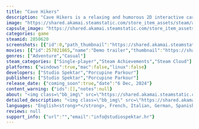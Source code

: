 ```yaml
---
title: "Cave Hikers"
description: "Cave Hikers is a relaxing and humorous 2D interactive cartoon mockumentary that follows three characters through a cavernous world, on a quest to find the mystical “cave with an infinite ceiling”."
image: "https://shared.akamai.steamstatic.com/store_item_assets/steam/apps/2850620/header.jpg?t=1732785749"
capsule_image: "https://shared.akamai.steamstatic.com/store_item_assets/steam/apps/2850620/capsule_231x87.jpg?t=1732785749"
categories: game
steamid: 2850620
screenshots: [{"id":0,"path_thumbnail":"https://shared.akamai.steamstatic.com/store_item_assets/steam/apps/2850620/ss_14fc21f3bf91c460f01a40b08fc44e02daec7b59.600x338.jpg?t=1732785749","path_full":"https://shared.akamai.steamstatic.com/store_item_assets/steam/apps/2850620/ss_14fc21f3bf91c460f01a40b08fc44e02daec7b59.1920x1080.jpg?t=1732785749"},{"id":1,"path_thumbnail":"https://shared.akamai.steamstatic.com/store_item_assets/steam/apps/2850620/ss_0c0f4790e166b66f0697738bad26f2a0236dbf57.600x338.jpg?t=1732785749","path_full":"https://shared.akamai.steamstatic.com/store_item_assets/steam/apps/2850620/ss_0c0f4790e166b66f0697738bad26f2a0236dbf57.1920x1080.jpg?t=1732785749"},{"id":2,"path_thumbnail":"https://shared.akamai.steamstatic.com/store_item_assets/steam/apps/2850620/ss_6b781601bd9298922e6c9905bd2488831c60c954.600x338.jpg?t=1732785749","path_full":"https://shared.akamai.steamstatic.com/store_item_assets/steam/apps/2850620/ss_6b781601bd9298922e6c9905bd2488831c60c954.1920x1080.jpg?t=1732785749"},{"id":3,"path_thumbnail":"https://shared.akamai.steamstatic.com/store_item_assets/steam/apps/2850620/ss_ef24b021cec9a19929e60a672ac9c766e104d3b4.600x338.jpg?t=1732785749","path_full":"https://shared.akamai.steamstatic.com/store_item_assets/steam/apps/2850620/ss_ef24b021cec9a19929e60a672ac9c766e104d3b4.1920x1080.jpg?t=1732785749"},{"id":4,"path_thumbnail":"https://shared.akamai.steamstatic.com/store_item_assets/steam/apps/2850620/ss_31131ea7289698ad492e44a6c588bdb7243e273e.600x338.jpg?t=1732785749","path_full":"https://shared.akamai.steamstatic.com/store_item_assets/steam/apps/2850620/ss_31131ea7289698ad492e44a6c588bdb7243e273e.1920x1080.jpg?t=1732785749"},{"id":5,"path_thumbnail":"https://shared.akamai.steamstatic.com/store_item_assets/steam/apps/2850620/ss_a9ac7aed22767fcac20ca692158481f15a7ab5f6.600x338.jpg?t=1732785749","path_full":"https://shared.akamai.steamstatic.com/store_item_assets/steam/apps/2850620/ss_a9ac7aed22767fcac20ca692158481f15a7ab5f6.1920x1080.jpg?t=1732785749"},{"id":6,"path_thumbnail":"https://shared.akamai.steamstatic.com/store_item_assets/steam/apps/2850620/ss_92d4da4b717fbe7f31cf0d5ad2e9348b1e8e11e3.600x338.jpg?t=1732785749","path_full":"https://shared.akamai.steamstatic.com/store_item_assets/steam/apps/2850620/ss_92d4da4b717fbe7f31cf0d5ad2e9348b1e8e11e3.1920x1080.jpg?t=1732785749"},{"id":7,"path_thumbnail":"https://shared.akamai.steamstatic.com/store_item_assets/steam/apps/2850620/ss_d58ce0adca3baad1145d8f0893f7084af3d50d61.600x338.jpg?t=1732785749","path_full":"https://shared.akamai.steamstatic.com/store_item_assets/steam/apps/2850620/ss_d58ce0adca3baad1145d8f0893f7084af3d50d61.1920x1080.jpg?t=1732785749"},{"id":8,"path_thumbnail":"https://shared.akamai.steamstatic.com/store_item_assets/steam/apps/2850620/ss_4f9ce0d40fbdf8f21e1a73a81ab9948cb11c1992.600x338.jpg?t=1732785749","path_full":"https://shared.akamai.steamstatic.com/store_item_assets/steam/apps/2850620/ss_4f9ce0d40fbdf8f21e1a73a81ab9948cb11c1992.1920x1080.jpg?t=1732785749"},{"id":9,"path_thumbnail":"https://shared.akamai.steamstatic.com/store_item_assets/steam/apps/2850620/ss_436f22d3acbbfd45dd355efe679aeb65ec9cc7fe.600x338.jpg?t=1732785749","path_full":"https://shared.akamai.steamstatic.com/store_item_assets/steam/apps/2850620/ss_436f22d3acbbfd45dd355efe679aeb65ec9cc7fe.1920x1080.jpg?t=1732785749"}]
movies: [{"id":257021865,"name":"Demo trailer","thumbnail":"https://shared.akamai.steamstatic.com/store_item_assets/steam/apps/257021865/movie.293x165.jpg?t=1715783131","webm":{"480":"http://video.akamai.steamstatic.com/store_trailers/257021865/movie480_vp9.webm?t=1715783131","max":"http://video.akamai.steamstatic.com/store_trailers/257021865/movie_max_vp9.webm?t=1715783131"},"mp4":{"480":"http://video.akamai.steamstatic.com/store_trailers/257021865/movie480.mp4?t=1715783131","max":"http://video.akamai.steamstatic.com/store_trailers/257021865/movie_max.mp4?t=1715783131"},"highlight":true}]
genres: ["Adventure","Casual"]
steam_categories: ["Single-player","Steam Achievements","Steam Cloud"]
platforms: {"windows":true,"mac":false,"linux":false}
developers: ["Studio Spektar","Porcupine Parkour"]
publishers: ["Studio Spektar","Porcupine Parkour"]
release_date: {"coming_soon":true,"date":"6 Dec, 2024"}
content_warning: {"ids":[],"notes":null}
about: "<img class=\"bb_img\" src=\"https://shared.akamai.steamstatic.com/store_item_assets/steam/apps/2850620/extras/HAVC_negativ.png?t=1732785749\" /><br>Co-financed by the Croatian Audiovisual Centre.<br><br><img class=\"bb_img\" src=\"https://shared.akamai.steamstatic.com/store_item_assets/steam/apps/2850620/extras/bigcity.gif?t=1732785749\" /><br>Cave Hikers is a relaxing and humorous 2D interactive cartoon mockumentary that follows three characters through a cavernous world, on a quest to find the mystical “cave with an infinite ceiling”. The game starts in the hometown of the characters, from which they embark on an exciting adventure of building a catapult and filing paperwork to be fired off further into the unknown parts of their cavernous worlds.<br><br><img class=\"bb_img\" src=\"https://shared.akamai.steamstatic.com/store_item_assets/steam/apps/2850620/extras/townCollect.gif?t=1732785749\" /><h2 class=\"bb_tag\">Features:</h2><br><ul class=\"bb_ul\"><li><strong>Documentary style</strong> - The story is narrated as if the characters are creatures in a nature documentary.<br></li><li><strong>The book of caves</strong> - The game comes with a book, both as in-game images and a pdf for printing and reading. The book is wordless and contains sketches of flora and fauna, but it also has recipes for magic potions that will be mixed by the player in the game.<br></li><li><strong>Alchemy</strong> - collect some ingredients, mix some potions. shake some test tubes.<br></li><li><strong>Everyone waves at you</strong> - Any character you hover with the cursor will wave at the player. It’s a feature never before seen on this scale and was proven to cause delight with everyone ever.</li></ul><br><img class=\"bb_img\" src=\"https://shared.akamai.steamstatic.com/store_item_assets/steam/apps/2850620/extras/umbrellas.gif?t=1732785749\" />"
detailed_description: "<img class=\"bb_img\" src=\"https://shared.akamai.steamstatic.com/store_item_assets/steam/apps/2850620/extras/HAVC_negativ.png?t=1732785749\" /><br>Co-financed by the Croatian Audiovisual Centre.<br><br><img class=\"bb_img\" src=\"https://shared.akamai.steamstatic.com/store_item_assets/steam/apps/2850620/extras/bigcity.gif?t=1732785749\" /><br>Cave Hikers is a relaxing and humorous 2D interactive cartoon mockumentary that follows three characters through a cavernous world, on a quest to find the mystical “cave with an infinite ceiling”. The game starts in the hometown of the characters, from which they embark on an exciting adventure of building a catapult and filing paperwork to be fired off further into the unknown parts of their cavernous worlds.<br><br><img class=\"bb_img\" src=\"https://shared.akamai.steamstatic.com/store_item_assets/steam/apps/2850620/extras/townCollect.gif?t=1732785749\" /><h2 class=\"bb_tag\">Features:</h2><br><ul class=\"bb_ul\"><li><strong>Documentary style</strong> - The story is narrated as if the characters are creatures in a nature documentary.<br></li><li><strong>The book of caves</strong> - The game comes with a book, both as in-game images and a pdf for printing and reading. The book is wordless and contains sketches of flora and fauna, but it also has recipes for magic potions that will be mixed by the player in the game.<br></li><li><strong>Alchemy</strong> - collect some ingredients, mix some potions. shake some test tubes.<br></li><li><strong>Everyone waves at you</strong> - Any character you hover with the cursor will wave at the player. It’s a feature never before seen on this scale and was proven to cause delight with everyone ever.</li></ul><br><img class=\"bb_img\" src=\"https://shared.akamai.steamstatic.com/store_item_assets/steam/apps/2850620/extras/umbrellas.gif?t=1732785749\" />"
languages: "English<strong>*</strong>, French, Italian, German, Spanish - Spain, Japanese, Korean, Portuguese - Brazil, Simplified Chinese<br><strong>*</strong>languages with full audio support"
reviews: null
support_info: {"url":"","email":"info@studiospektar.hr"}
---
```


